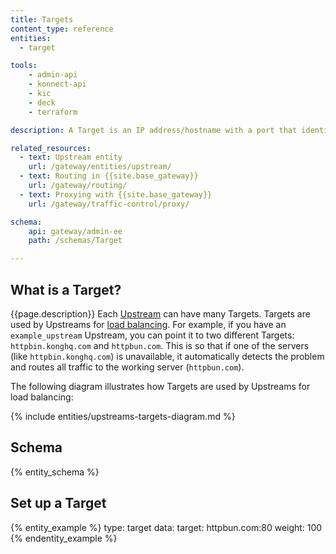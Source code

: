 ```yaml
---
title: Targets
content_type: reference
entities:
  - target

tools:
    - admin-api
    - konnect-api
    - kic
    - deck
    - terraform

description: A Target is an IP address/hostname with a port that identifies an instance of a backend service.

related_resources:
  - text: Upstream entity
    url: /gateway/entities/upstream/
  - text: Routing in {{site.base_gateway}}
    url: /gateway/routing/
  - text: Proxying with {{site.base_gateway}}
    url: /gateway/traffic-control/proxy/

schema:
    api: gateway/admin-ee
    path: /schemas/Target

---
```


## What is a Target?

{{page.description}} Each [Upstream](/gateway/entities/upstream/) can have many Targets. Targets are used by Upstreams for [load balancing](https://docs.konghq.com/gateway/latest/how-kong-works/load-balancing/). For example, if you have an `example_upstream` Upstream, you can point it to two different Targets: `httpbin.konghq.com` and `httpbun.com`. This is so that if one of the servers (like `httpbin.konghq.com`) is unavailable, it automatically detects the problem and routes all traffic to the working server (`httpbun.com`).

The following diagram illustrates how Targets are used by Upstreams for load balancing:

{% include entities/upstreams-targets-diagram.md %}

## Schema

{% entity_schema %}

## Set up a Target

{% entity_example %}
type: target
data:
  target: httpbun.com:80
  weight: 100
{% endentity_example %}